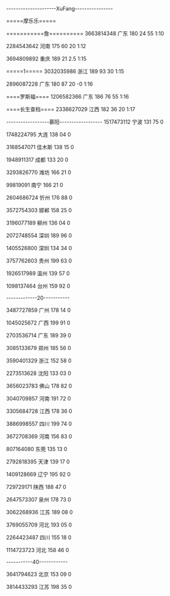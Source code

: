 ---------------------XuFang----------------

=====摩乐乐=====

===========詹==========
3663814348 广东 180 24 55
1:10

2284543642 河南 175 60 20
1:12

3694809892 重庆 189 21 2.5
1:15

=====1=====
3032035986 浙江 189 93 30
1:15

2896087228 广东 180 87 20   -0
1:16

====罗斯福====
1206582366 广东 186 76 55
1:16

====长生查档====
2338627029 江西 182 36 20
1:17

------------------慕阳------------------
1517473112 宁波 131 75 0

1748224795 大连 138 04 0

3168547071 佳木斯 138 15 0

1948911317 成都 133 20 0

3293826770 潍坊 166 21 0

99819091 南宁 166 21 0

2604686724 忻州 176 88 0

3572754303 邯郸 158 25 0

3196077189 柳州 136 04 0

2072748554 深圳 189 96 0

1405526800 深圳 134 34 0

3757762603 贵州 199 63 0

1926517989 温州 139 57 0

1098137464 台州 159 92 0

-------------20-----------

3487727859 广州 178 14 0

1045025672 广西 199 91 0

2703536714 广东 189 39 0

3085133679 郑州 185 56 0

3590401329 浙江 152 58 0

2273513628 沈阳 133 03 0

3656023783 佛山 178 82 0

3040709857 河南 191 72 0

3305684728 江西 178 36 0

3886998557 四川 199 74 0

3672708369 河南 156 83 0

807164080 东莞 135 13 0

2792818395 天津 139 17 0

1409128669 辽宁 195 92 0

729729171 陕西 188 47 0

2647573307 泉州 178 73 0

3062268936 江苏 189 08 0

3769055709 河北 193 05 0

2264423487 四川 155 18 0

1114723723 河北 158 46 0

-----------40------------

3641794623 北京 153 09 0

3814433293 江苏 198 35 0
